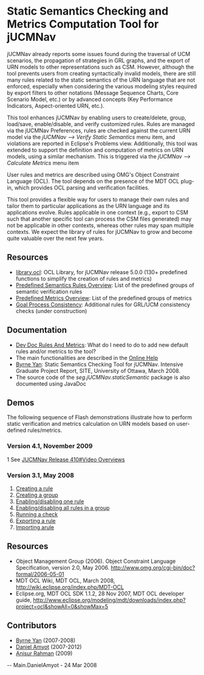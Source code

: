 # Static Semantics Checking and Metrics Computation Tool for jUCMNav

jUCMNav already reports some issues found during the traversal of UCM
scenarios, the propagation of strategies in GRL graphs, and the export
of URN models to other representations such as CSM. However, although
the tool prevents users from creating syntactically invalid models,
there are still many rules related to the static semantics of the URN
language that are not enforced, especially when considering the various
modeling styles required by export filters to other notations (Message
Sequence Charts, Core Scenario Model, etc.) or by advanced concepts (Key
Performance Indicators, Aspect-oriented URN, etc.).

This tool enhances jUCMNav by enabling users to create/delete, group,
load/save, enable/disable, and verify customized rules. Rules are
managed via the jUCMNav Preferences, rules are checked against the
current URN model via the *jUCMNav --\> Verify Static Semantics* menu
item, and violations are reported in Eclipse's Problems view.
Additionally, this tool was extended to support the definition and
computation of metrics on URN models, using a similar mechanism. This is
triggered via the *jUCMNav --\> Calculate Metrics* menu item

User rules and metrics are described using OMG's Object Constraint
Language (OCL). The tool depends on the presence of the MDT OCL plug-in,
which provides OCL parsing and verification facilities.

This tool provides a flexible way for users to manage their own rules
and tailor them to particular applications as the URN language and its
applications evolve. Rules applicable in one context (e.g., export to
CSM such that another specific tool can process the CSM files generated)
may not be applicable in other contexts, whereas other rules may span
multiple contexts. We expect the library of rules for jUCMNav to grow
and become quite valuable over the next few years.

## Resources

  - [library.ocl](%ATTACHURL%/library.ocl): OCL Library, for jUCMNav
    release 5.0.0 (130+ predefined functions to simplify the creation of
    rules and metrics)
  - [Predefined Semantics Rules Overview](PredefinedSemanticsRulesOverview): List of the predefined groups of
    semantic verification rules
  - [Predefined Metrics Overview](PredefinedMetricsOverview): List of the predefined groups of metrics
  - [Goal Process Consistency](GoalProcessConsistency): Additional rules for GRL/UCM consistency
    checks (under construction)

## Documentation

  - [Dev Doc Rules And Metrics](DevDocRulesAndMetrics): What do I need to do to add new default rules
    and/or metrics to the tool?
  - The main functionalities are described in the [Online
    Help](HelpOnLine#Part_VII_Static_Semantics_Checki)
  - [Byrne Yan](ByrneYan): Static Semantics Checking Tool for jUCMNav. Intensive
    Graduate Project Report, SITE, University of Ottawa, March 2008.
  - The source code of the *seg.jUCMNav.staticSemantic* package is also
    documented using JavaDoc

## Demos

The following sequence of Flash demonstrations illustrate how to perform
static verification and metrics calculation on URN models based on
user-defined rules/metrics.

### Version 4.1, November 2009

1 See [JUCMNav Release 410#Video Overviews](JUCMNavRelease410\#Video\_Overviews)

### Version 3.1, May 2008

1. [Creating a rule](StaticSemanticDemo1) 
1. [Creating a
group](StaticSemanticDemo2) 
1. [Enabling/disabling one
rule](StaticSemanticDemo3) 
1. [Enabling/disabling all rules in a
group](StaticSemanticDemo4) 
1. [Running a check](StaticSemanticDemo5) 
1. [Exporting a rule](StaticSemanticDemo6) 
1. [Importing arule](StaticSemanticDemo7)

## Resources

  - Object Management Group (2006). Object Constraint Language
    Specification, version 2.0, May 2006.
    <http://www.omg.org/cgi-bin/doc?formal/2006-05-01>
  - MDT OCL Wiki, MDT OCL, March 2008,
    <http://wiki.eclipse.org/index.php/MDT-OCL>
  - Eclipse.org, MDT OCL SDK 1.1.2, 28 Nov 2007, MDT OCL developer
    guide,
    <http://www.eclipse.org/modeling/mdt/downloads/index.php?project=ocl&showAll=0&showMax=5>

## Contributors

  - [Byrne Yan](ByrneYan) (2007-2008)
  - [Daniel Amyot](DanielAmyot) (2007-2012)
  - [Anisur Rahman](AnisurRahman) (2009)

\-- Main.DanielAmyot - 24 Mar 2008
